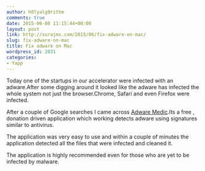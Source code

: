```yaml
---
author: h0lyalg0rithm
comments: true
date: 2015-06-08 11:15:44+00:00
layout: post
link: http://surajms.com/2015/06/fix-adware-on-mac/
slug: fix-adware-on-mac
title: Fix adware on Mac
wordpress_id: 2031
categories:
- Yapp
---
```


Today one of the startups in our accelerator were infected with an adware.After some digging around it looked like the adware has infected the whole system not just the browser.Chrome, Safari and even Firefox were infected.

After a couple of Google searches I came across [Adware Medic](http://www.adwaremedic.com).Its a free , donation driven application which working detects adware using signatures similar to antivirus.

The application was very easy to use and within a couple of minutes the application detected all the files that were infected and cleaned it.

The application is highly recommended even for those who are yet to be infected by malware.
